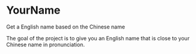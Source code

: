 # YourName
Get a English name based on the Chinese name

The goal of the project is to give you an English name that is close to your Chinese name in pronunciation.
